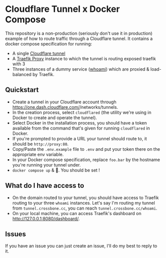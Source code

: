 # Cloudflare Tunnel x Docker Compose

This repository is a non-production (seriously don't use it in production) example of how to route traffic through a
Cloudflare tunnel. It contains a docker compose specification for running:
- A single [Cloudflare tunnel](https://developers.cloudflare.com/cloudflare-one/connections/connect-networks/)
- A [Traefik Proxy](https://traefik.io/traefik/) instance to which the tunnel is routing
exposed traefik with 3
- Three instances of a dummy service ([whoami](https://hub.docker.com/r/traefik/whoami)) which are proxied & load-balanced by Traefik.

## Quickstart

- Create a tunnel in your Cloudflare account through https://one.dash.cloudflare.com/<your-account>/networks/tunnels.
- In the creation process, select `cloudflared` (the utility we're using in Docker to create and operate the tunnel).
- Select Docker in the installation process, you should have a token available from the command that's given for running `cloudflared` in Docker.
- If you're prompted to provide a URL your tunnel should route to, it should be `http://proxy:80`.
- Copy/Paste the `.env.example` file to `.env` and put your token there on the appropriate env variable.
- In your Docker compose specification, replace `foo.bar` by the hostname you're running your tunnel under.
- `docker compose up` & :tada:. You should be set !

## What do I have access to

- On the domain routed to your tunnel, you should have access to Traefik routing to your three `whoami` instances.
  Let's say I'm routing my tunnel from `tunnel.crossbone.cc`, you can reach `tunnel.crossbone.cc/whoami`.
- On your local machine, you can access Traefik's dashboard on http://127.0.0.1:8080/dashboard/.

## Issues

If you have an issue you can just create an issue, I'll do my best to reply to it.
